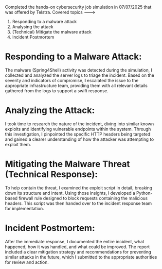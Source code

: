 Completed the hands-on cybersecurity job simulation in 07/07/2025 that was offered by Telstra. 
Covered topics --->
 1. Responding	to	a	malware	attack
 2. Analysing	the	attack
 3. (Technical)	Mitigate	the	malware	attack
 4. Incident	Postmortem
# Responding to a Malware Attack:
The malware (Spring4Shell) activity was detected during the simulation, I collected and analyzed the server logs to triage the incident. Based on the severity and indicators of compromise, I escalated the issue to the appropriate infrastructure team, providing them with all relevant details gathered from the logs to support a swift response.

# Analyzing the Attack:
I took time to research the nature of the incident, diving into similar known exploits and identifying vulnerable endpoints within the system. Through this investigation, I pinpointed the specific HTTP headers being targeted and gained a clearer understanding of how the attacker was attempting to exploit them.

# Mitigating the Malware Threat (Technical Response):
To help contain the threat, I examined the exploit script in detail, breaking down its structure and intent. Using those insights, I developed a Python-based firewall rule designed to block requests containing the malicious headers. This script was then handed over to the incident response team for implementation.

# Incident Postmortem:
After the immediate response, I documented the entire incident, what happened, how it was handled, and what could be improved. The report included a clear mitigation strategy and recommendations for preventing similar attacks in the future, which I submitted to the appropriate authorities for review and action.
